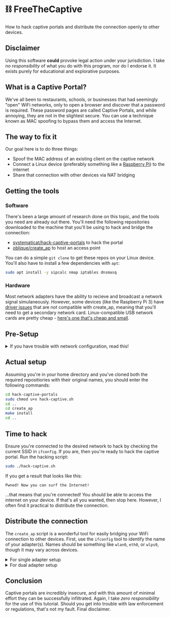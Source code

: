 # ⛓️ FreeTheCaptive

How to hack captive portals and distribute the connection openly to other devices.  

## Disclaimer

Using this software **could** provoke legal action under your jurisdiction.  I take _no responsibility_ of what you do with this program, nor do I endorse it.  It exists purely for educational and explorative purposes.  

## What is a Captive Portal?

We've all been to restaurants, schools, or businesses that had seemingly "open" WiFi networks, only to open a browser and discover that a password is required.  These password pages are called Captive Portals, and while annoying, they are not in the slightest secure.  You can use a technique known as MAC spoofing to bypass them and access the Internet.  

## The way to fix it

Our goal here is to do three things:

- Spoof the MAC address of an existing client on the captive network
- Connect a Linux device (preferably something like a [Raspberry Pi](https://www.raspberrypi.com/)) to the internet
- Share that connection with other devices via NAT bridging

## Getting the tools

### Software

There's been a large amount of research done on this topic, and the tools you need are already out there.  You'll need the following repositories downloaded to the machine that you'll be using to hack and bridge the connection:

- [systematicat/hack-captive-portals](https://github.com/systematicat/hack-captive-portals) to hack the portal
- [oblique/create_ap](https://github.com/oblique/create_ap) to host an access point

You can do a simple `git clone` to get these repos on your Linux device.  You'll also have to install a few dependencies with `apt`:

```bash
sudo apt install -y sipcalc nmap iptables dnsmasq
```

### Hardware

Most network adapters have the ability to recieve and broadcast a network signal simulaneously.  However, some devices (like the Raspberry Pi 3) have [driver issues](https://github.com/oblique/create_ap/issues/203#issuecomment-263063307) that are not compatible with create_ap, meaning that you'll need to get a secondary network card.  Linux-compatible USB network cards are pretty cheap - [here's one that's cheap and small](https://www.amazon.com/wifi-adapter-usb-pc-network/dp/B008IFXQFU).

## Pre-Setup

<details>
<summary>If you have trouble with network configuration, read this!</summary>
I had a Raspberry Pi 3 Model B lying around that was perfect for this project.  However, there are a few things to set up with this specific Pi:

### Install `iptables`

The `create_ap` script uses `iptables`, which does not come installed by default on Raspbian.  To fix this, install it:

```bash
sudo apt install -y iptables
```

### Set up the secondary WiFi card

Like I mentioned earlier, the Raspberry Pi 3 requires a secondary WiFi card.  I got one that did not require drivers and was easily recognized in `lsusb`.  However, I ran into another problem.  By default, `wpa_supplicant` (the network manager on Raspbian) has a generic configuration for all adapters, meaning that when I plugged in the adapter it automatically connected to the same network as the Pi's integrated WiFi radio.  There is a way to change this, though.  The following steps are taken from [this Stack Exchange question](https://raspberrypi.stackexchange.com/a/104717/146567).  

1. **Find your adapter names**

```bash
ifconfig
```

Your adapter names are probably something like `wlan0` and `wlan1`, though they could be different.
  
2. **Copy the `wpa_supplicant.conf`**

```bash
cp /etc/wpa_supplicant/wpa_supplicant.conf /etc/wpa_supplicant/wpa_supplicant-[your first adapter name].conf
cp /etc/wpa_supplicant/wpa_supplicant.conf /etc/wpa_supplicant/wpa_supplicant-[your second adapter name].conf
```

3. **Edit the second adapter**

```bash
sudo nano /etc/wpa_supplicant/wpa_supplicant-[your second adapter name].conf
```
  
Now that you're in the `nano` editor, either delete the "network" block or just change the SSID to an SSID that is not near you.  Use <kbd>Ctrl</kbd> + <kbd>X</kbd> to exit and type <kbd>Y</kbd> when asked to save.

4. **Enable both configuration files**
  
```bash
sudo chmod 600 /etc/wpa_supplicant/wpa_supplicant-[your first adapter name].conf
sudo chmod 600 /etc/wpa_supplicant/wpa_supplicant-[your second adapter name].conf
```
  
5. **Replace old configuration file**
  
```bash
systemctl disable wpa_supplicant.service
systemctl enable wpa_supplicant@[your first adapter name].service
systemctl enable wpa_supplicant@[your second adapter name].service
```

Notice that we're only _disabling_ the original `wpa_supplicant` service.  That means you can still revert the changes if you want to by disabling the individual adapter services and enabling the original service.
  
</details>

## Actual setup

Assuming you're in your home directory and you've cloned both the required repositiories with their original names, you should enter the following commands:

```bash
cd hack-captive-portals
sudo chmod u+x hack-captive.sh
cd ..
cd create_ap
make install
cd ..
```

## Time to hack

Ensure you're connected to the desired network to hack by checking the current SSID in `ifconfig`.  If you are, then you're ready to hack the captive portal.  Run the hacking script: 

```bash
sudo ./hack-captive.sh
```

If you get a result that looks like this:

```
Pwned! Now you can surf the Internet!
```

...that means that you're connected!  You should be able to access the internet on your device.  If that's all you wanted, then stop here.  However, I often find it practical to distribute the connection.

## Distribute the connection

The `create_ap` script is a wonderful tool for easily bridging your WiFi connection to other devices.  First, use the `ifconfig` tool to identify the name of your adapter(s).  Names should be something like `wlan0`, `eth0`, or `wlps0`, though it may vary across devices.

<details>
<summary>For single adapter setup</summary>

```bash
create_ap [network adapter name] [network adapter name] [your broadcast network name] [your network password]
```
  
</details>

<details>
<summary>For dual adapter setup</summary>
  
```bash
create_ap [broadcasting adapter name] [recieving adapter name] [your broadcast network name] [your network password]
```
  
</details>

## Conclusion

Captive portals are incredibly insecure, and with this amount of minimal effort they can be successfully infiltrated.  Again, I take _zero responsibility_ for the use of this tutorial.  Should you get into trouble with law enforcement or regulations, that's not my fault.  Final disclaimer.

